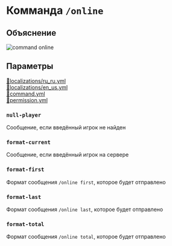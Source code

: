 <!-- #region title -->
# Комманда `/online`
<!-- #endregion title -->

<!-- #region explanation -->
## Объяснение
![command online](/commandonline.png)
<!-- #endregion explanation -->

<!-- #region parameters -->
## Параметры
[:file_folder:localizations/ru_ru.yml](/docs/localizations/ru_ru/command/online)\
[:file_folder:localizations/en_us.yml](/docs/localizations/en_us/command/online)\
[:file_folder:command.yml](/docs/command/online/)\
[:file_folder:permission.yml](/docs/permission/command/online/)
<!-- #endregion parameters -->

<!-- #region localization -->
### `null-player`

Сообщение, если введённый игрок не найден

### `format-current`

Сообщение, если введённый игрок на сервере

### `format-first`

Формат сообщения `/online first`, которое будет отправлено

### `format-last`

Формат сообщения `/online last`, которое будет отправлено

### `format-total`

Формат сообщения `/online total`, которое будет отправлено
<!-- #endregion localization -->